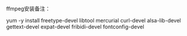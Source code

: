 ffmpeg安装备注：

yum -y install freetype-devel libtool mercurial curl-devel alsa-lib-devel gettext-devel expat-devel fribidi-devel fontconfig-devel
